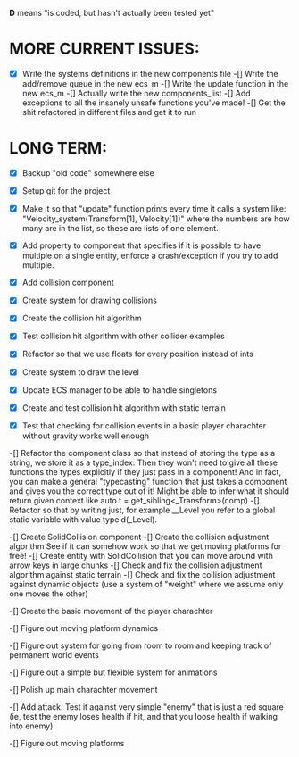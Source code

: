 **D** means "is coded, but hasn't actually been tested yet"

# MORE CURRENT ISSUES:
-[x] Write the systems definitions in the new components file
-[] Write the add/remove queue in the new ecs_m
-[] Write the update function in the new ecs_m
-[] Actually write the new components_list
-[] Add exceptions to all the insanely unsafe functions you've made!
-[] Get the shit refactored in different files and get it to run 

# LONG TERM:
-[x] Backup "old code" somewhere else
-[x] Setup git for the project
-[X] Make it so that "update" function prints every time it calls a system like:
"Velocity_system(Transform[1], Velocity[1])"
where the numbers are how many are in the list, so these are lists of one element.
-[X] Add property to component that specifies if it is possible to have multiple on a single entity, enforce a crash/exception if you try to add multiple.

-[x] Add collision component
-[X] Create system for drawing collisions
-[X] Create the collision hit algorithm
-[X] Test collision hit algorithm with other collider examples

-[x] Refactor so that we use floats for every position instead of ints

-[X] Create system to draw the level

-[X] Update ECS manager to be able to handle singletons
-[X] Create and test collision hit algorithm with static terrain
-[X] Test that checking for collision events in a basic player charachter without gravity works well enough

-[] Refactor the component class so that instead of storing the type as a string, we store it as a type_index. Then they won't need to give all these functions the types explicitly if they just pass in a component! And in fact, you can make a general "typecasting" function that just takes a component and gives you the correct type out of it! Might be able to infer what it should return given 
context like auto t = get_sibling<_Transform>(comp)
-[] Refactor so that by writing just, for example __Level you refer to a global static variable with value typeid(_Level).

-[] Create SolidCollision component
-[] Create the collision adjustment algorithm
    See if it can somehow work so that we get moving platforms for free!
-[] Create entity with SolidCollision that you can move around with arrow keys in large chunks
-[] Check and fix the collision adjustment algorithm against static terrain
-[] Check and fix the collision adjustment against dynamic objects (use a system of "weight" where we assume only one moves the other)

-[] Create the basic movement of the player charachter

-[] Figure out moving platform dynamics

-[] Figure out system for going from room to room and keeping track of permanent world events

-[] Figure out a simple but flexible system for animations 

-[] Polish up main charachter movement

-[] Add attack. Test it against very simple "enemy" that is just a red square (ie, test the enemy loses health if hit, and that you loose health if walking into enemy)

-[] Figure out moving platforms
